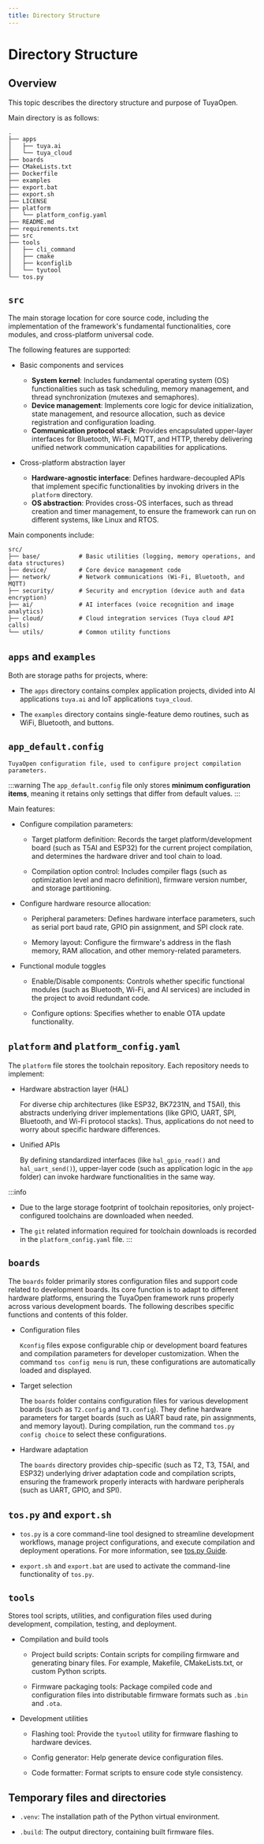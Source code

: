 ```yaml
---
title: Directory Structure
---
```


# Directory Structure

## Overview

This topic describes the directory structure and purpose of TuyaOpen.

Main directory is as follows:


```
.
├── apps
│   ├── tuya.ai
│   └── tuya_cloud
├── boards
├── CMakeLists.txt
├── Dockerfile
├── examples
├── export.bat
├── export.sh
├── LICENSE
├── platform
│   └── platform_config.yaml
├── README.md
├── requirements.txt
├── src
├── tools
│   ├── cli_command
│   ├── cmake
│   ├── kconfiglib
│   └── tyutool
└── tos.py
```


## `src`

The main storage location for core source code, including the implementation of the framework's fundamental functionalities, core modules, and cross-platform universal code.

The following features are supported:

- Basic components and services
   - **System kernel**: Includes fundamental operating system (OS) functionalities such as task scheduling, memory management, and thread synchronization (mutexes and semaphores).
   - **Device management**: Implements core logic for device initialization, state management, and resource allocation, such as device registration and configuration loading.
   - **Communication protocol stack**: Provides encapsulated upper-layer interfaces for Bluetooth, Wi-Fi, MQTT, and HTTP, thereby delivering unified network communication capabilities for applications.

- Cross-platform abstraction layer
   - **Hardware-agnostic interface**: Defines hardware-decoupled APIs that implement specific functionalities by invoking drivers in the `platform` directory.
   - **OS abstraction**: Provides cross-OS interfaces, such as thread creation and timer management, to ensure the framework can run on different systems, like Linux and RTOS.

Main components include:

```
src/
├── base/           # Basic utilities (logging, memory operations, and data structures)
├── device/         # Core device management code
├── network/        # Network communications (Wi-Fi, Bluetooth, and MQTT)
├── security/       # Security and encryption (device auth and data encryption)
├── ai/             # AI interfaces (voice recognition and image analytics)
├── cloud/          # Cloud integration services (Tuya cloud API calls)
└── utils/          # Common utility functions
```

## `apps` and `examples`

Both are storage paths for projects, where:

- The `apps` directory contains complex application projects, divided into AI applications `tuya.ai` and IoT applications `tuya_cloud`.

- The `examples` directory contains single-feature demo routines, such as WiFi, Bluetooth, and buttons.

## `app_default.config`

`TuyaOpen configuration file, used to configure project compilation parameters.`

:::warning
The `app_default.config` file only stores **minimum configuration items**, meaning it retains only settings that differ from default values.
:::

Main features:

- Configure compilation parameters:

   - Target platform definition: Records the target platform/development board (such as T5AI and ESP32) for the current project compilation, and determines the hardware driver and tool chain to load.

   - Compilation option control: Includes compiler flags (such as optimization level and macro definition), firmware version number, and storage partitioning.

- Configure hardware resource allocation:

   - Peripheral parameters: Defines hardware interface parameters, such as serial port baud rate, GPIO pin assignment, and SPI clock rate.

   - Memory layout: Configure the firmware's address in the flash memory, RAM allocation, and other memory-related parameters.

- Functional module toggles

   - Enable/Disable components: Controls whether specific functional modules (such as Bluetooth, Wi-Fi, and AI services) are included in the project to avoid redundant code.

   - Configure options: Specifies whether to enable OTA update functionality.

## `platform` and `platform_config.yaml`

The `platform` file stores the toolchain repository. Each repository needs to implement:

- Hardware abstraction layer (HAL)

   For diverse chip architectures (like ESP32, BK7231N, and T5AI), this abstracts underlying driver implementations (like GPIO, UART, SPI, Bluetooth, and Wi-Fi protocol stacks). Thus, applications do not need to worry about specific hardware differences.

- Unified APIs

   By defining standardized interfaces (like `hal_gpio_read()` and `hal_uart_send()`), upper-layer code (such as application logic in the `app` folder) can invoke hardware functionalities in the same way.

:::info
- Due to the large storage footprint of toolchain repositories, only project-configured toolchains are downloaded when needed.

- The `git` related information required for toolchain downloads is recorded in the `platform_config.yaml` file.
:::

## `boards`

The `boards` folder primarily stores configuration files and support code related to development boards. Its core function is to adapt to different hardware platforms, ensuring the TuyaOpen framework runs properly across various development boards. The following describes specific functions and contents of this folder.

- Configuration files

   `Kconfig` files expose configurable chip or development board features and compilation parameters for developer customization. When the command `tos config menu` is run, these configurations are automatically loaded and displayed.

- Target selection

   The `boards` folder contains configuration files for various development boards (such as `T2.config` and `T3.config`). They define hardware parameters for target boards (such as UART baud rate, pin assignments, and memory layout). During compilation, run the command `tos.py config choice` to select these configurations.

- Hardware adaptation

   The `boards` directory provides chip-specific (such as T2, T3, T5AI, and ESP32) underlying driver adaptation code and compilation scripts, ensuring the framework properly interacts with hardware peripherals (such as UART, GPIO, and SPI).


## `tos.py` and `export.sh`

- `tos.py` is a core command-line tool designed to streamline development workflows, manage project configurations, and execute compilation and deployment operations. For more information, see [tos.py Guide](./tos-tools/tos-guide.md).

- `export.sh` and `export.bat` are used to activate the command-line functionality of `tos.py`.

## `tools`

Stores tool scripts, utilities, and configuration files used during development, compilation, testing, and deployment.

- Compilation and build tools

   - Project build scripts: Contain scripts for compiling firmware and generating binary files. For example, Makefile, CMakeLists.txt, or custom Python scripts.

   - Firmware packaging tools: Package compiled code and configuration files into distributable firmware formats such as `.bin` and `.ota`.

- Development utilities

   - Flashing tool: Provide the `tyutool` utility for firmware flashing to hardware devices.

   - Config generator: Help generate device configuration files.

   - Code formatter: Format scripts to ensure code style consistency.

## Temporary files and directories

- `.venv`: The installation path of the Python virtual environment.

- `.build`: The output directory, containing built firmware files.
